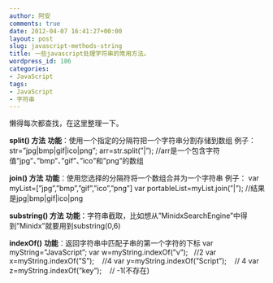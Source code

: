 ```yaml
---
author: 阿安
comments: true
date: 2012-04-07 16:41:27+00:00
layout: post
slug: javascript-methods-string
title: 一些javascript处理字符串的常用方法。
wordpress_id: 186
categories:
- JavaScript
tags:
- JavaScript
- 字符串
---
```


懒得每次都查找，在这里整理一下。

**split() 方法**
**功能**：使用一个指定的分隔符把一个字符串分割存储到数组
例子：
str=”jpg|bmp|gif|ico|png”;
arr=str.split(”|”);
//arr是一个包含字符值”jpg”、”bmp”、”gif”、”ico”和”png”的数组

**join() 方法**
**功能**：使用您选择的分隔符将一个数组合并为一个字符串
例子：
var myList=[”jpg”,”bmp”,”gif”,”ico”,”png”]
var portableList=myList.join(”|”);
//结果是jpg|bmp|gif|ico|png

**substring() **方法****
**功能**：字符串截取，比如想从”MinidxSearchEngine”中得到”Minidx”就要用到substring(0,6)



**indexOf()**
**功能**：返回字符串中匹配子串的第一个字符的下标
var myString=”JavaScript”;
var w=myString.indexOf(”v”);   //2
var x=myString.indexOf(”S”);    //4
var y=myString.indexOf(”Script”);    // 4
var z=myString.indexOf(”key”);    // -1(不存在)



